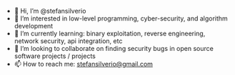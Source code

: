 - 👋 Hi, I’m @stefansilverio
- 👀 I’m interested in low-level programming, cyber-security, and algorithm development
- 🌱 I’m currently learning: binary exploitation, reverse engineering, network security, api integration, etc
- 💞️ I’m looking to collaborate on finding security bugs in open source software projects / projects
- 📫 How to reach me: stefansilverio@gmail.com

<!---
stefansilverio/stefansilverio is a ✨ special ✨ repository because its `README.md` (this file) appears on your GitHub profile.
You can click the Preview link to take a look at your changes.
--->
